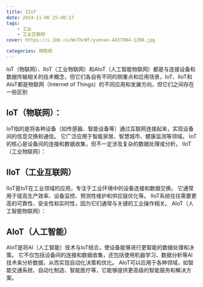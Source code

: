 ```yaml
---
title: IIoT
date: 2024-11-06 15:48:17
tags: 
    - 工业
    - 工业互联网
cover: https://i.ibb.co/WsThcWf/yunnan-4437984-1280.jpg

categories: 物联网
---
```



IoT（物联网）、IIoT（工业物联网）和AIoT（人工智能物联网）都是与连接设备和数据传输相关的技术概念，但它们各自有不同的侧重点和应用场景，IoT、IIoT和AIoT都是物联网（Internet of Things）的不同应用和发展方向，但它们之间存在一些区别


## IoT（物联网）：

IoT指的是将各种设备（如传感器、智能设备等）通过互联网连接起来，实现设备间的信息交换和通信。
它广泛应用于智能家居、智慧城市、健康监测等领域。
IoT的核心是设备间的连接和数据收集，但不一定涉及复杂的数据处理或分析。
IIoT（工业物联网）：

## IIoT（工业互联网）
IIoT是IoT在工业领域的应用，专注于工业环境中的设备连接和数据交换。
它通常用于提高生产效率、设备监控、预测性维护和供应链优化等。
IIoT系统往往需要更高的可靠性、安全性和实时性，因为它们通常与关键的工业操作相关。
AIoT（人工智能物联网）：


## AIoT（人工智能）
AIoT是将AI（人工智能）技术与IoT结合，使设备能够进行更智能的数据处理和决策。
它不仅包括设备间的连接和数据收集，还包括使用机器学习、数据分析等AI技术来分析数据，从而实现自动化决策和优化。
AIoT可以应用于各种领域，如智能交通系统、自动化制造、智能医疗等，它能够提供更高级的智能服务和解决方案。